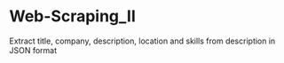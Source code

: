 # Web-Scraping_II
Extract title, company, description, location and skills from description in JSON format
